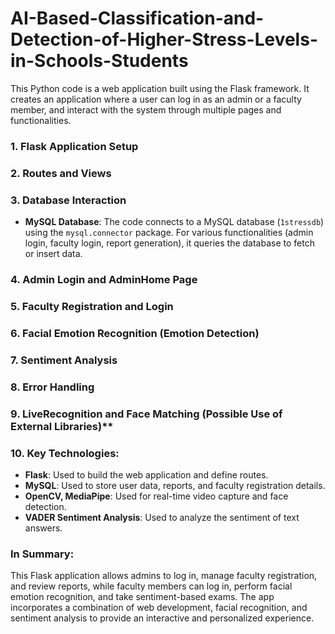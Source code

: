 # AI-Based-Classification-and-Detection-of-Higher-Stress-Levels-in-Schools-Students
This Python code is a web application built using the Flask framework. It creates an application where a user can log in as an admin or a faculty member, and interact with the system through multiple pages and functionalities.
### 1. Flask Application Setup

### 2. Routes and Views

### 3. Database Interaction
   - **MySQL Database**: The code connects to a MySQL database (`1stressdb`) using the `mysql.connector` package. For various functionalities (admin login, faculty login, report generation), it queries the database to fetch or insert data.

### 4. **Admin Login and AdminHome Page**

### 5. **Faculty Registration and Login**
   
### 6. Facial Emotion Recognition (Emotion Detection)
   
### 7. Sentiment Analysis

### 8. Error Handling

### 9. LiveRecognition and Face Matching (Possible Use of External Libraries)**
   
### 10. Key Technologies:
   - **Flask**: Used to build the web application and define routes.
   - **MySQL**: Used to store user data, reports, and faculty registration details.
   - **OpenCV, MediaPipe**: Used for real-time video capture and face detection.
   - **VADER Sentiment Analysis**: Used to analyze the sentiment of text answers.

### In Summary:
This Flask application allows admins to log in, manage faculty registration, and review reports, while faculty members can log in, perform facial emotion recognition, and take sentiment-based exams. The app incorporates a combination of web development, facial recognition, and sentiment analysis to provide an interactive and personalized experience.
